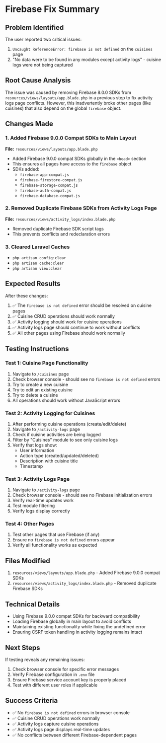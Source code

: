 # Firebase Fix Summary

## Problem Identified
The user reported two critical issues:
1. `Uncaught ReferenceError: firebase is not defined` on the `cuisines` page
2. "No data were to be found in any modules except activity logs" - cuisine logs were not being captured

## Root Cause Analysis
The issue was caused by removing Firebase 8.0.0 SDKs from `resources/views/layouts/app.blade.php` in a previous step to fix activity logs page conflicts. However, this inadvertently broke other pages (like cuisines) that also depend on the global `firebase` object.

## Changes Made

### 1. Added Firebase 9.0.0 Compat SDKs to Main Layout
**File:** `resources/views/layouts/app.blade.php`
- Added Firebase 9.0.0 compat SDKs globally in the `<head>` section
- This ensures all pages have access to the `firebase` object
- SDKs added:
  - `firebase-app-compat.js`
  - `firebase-firestore-compat.js`
  - `firebase-storage-compat.js`
  - `firebase-auth-compat.js`
  - `firebase-database-compat.js`

### 2. Removed Duplicate Firebase SDKs from Activity Logs Page
**File:** `resources/views/activity_logs/index.blade.php`
- Removed duplicate Firebase SDK script tags
- This prevents conflicts and redeclaration errors

### 3. Cleared Laravel Caches
- `php artisan config:clear`
- `php artisan cache:clear`
- `php artisan view:clear`

## Expected Results
After these changes:
1. ✅ The `firebase is not defined` error should be resolved on cuisine pages
2. ✅ Cuisine CRUD operations should work normally
3. ✅ Activity logging should work for cuisine operations
4. ✅ Activity logs page should continue to work without conflicts
5. ✅ All other pages using Firebase should work normally

## Testing Instructions

### Test 1: Cuisine Page Functionality
1. Navigate to `/cuisines` page
2. Check browser console - should see no `firebase is not defined` errors
3. Try to create a new cuisine
4. Try to edit an existing cuisine
5. Try to delete a cuisine
6. All operations should work without JavaScript errors

### Test 2: Activity Logging for Cuisines
1. After performing cuisine operations (create/edit/delete)
2. Navigate to `/activity-logs` page
3. Check if cuisine activities are being logged
4. Filter by "Cuisines" module to see only cuisine logs
5. Verify that logs show:
   - User information
   - Action type (created/updated/deleted)
   - Description with cuisine title
   - Timestamp

### Test 3: Activity Logs Page
1. Navigate to `/activity-logs` page
2. Check browser console - should see no Firebase initialization errors
3. Verify real-time updates work
4. Test module filtering
5. Verify logs display correctly

### Test 4: Other Pages
1. Test other pages that use Firebase (if any)
2. Ensure no `firebase is not defined` errors appear
3. Verify all functionality works as expected

## Files Modified
1. `resources/views/layouts/app.blade.php` - Added Firebase 9.0.0 compat SDKs
2. `resources/views/activity_logs/index.blade.php` - Removed duplicate Firebase SDKs

## Technical Details
- Using Firebase 9.0.0 compat SDKs for backward compatibility
- Loading Firebase globally in main layout to avoid conflicts
- Maintaining existing functionality while fixing the undefined error
- Ensuring CSRF token handling in activity logging remains intact

## Next Steps
If testing reveals any remaining issues:
1. Check browser console for specific error messages
2. Verify Firebase configuration in `.env` file
3. Ensure Firebase service account key is properly placed
4. Test with different user roles if applicable

## Success Criteria
- ✅ No `firebase is not defined` errors in browser console
- ✅ Cuisine CRUD operations work normally
- ✅ Activity logs capture cuisine operations
- ✅ Activity logs page displays real-time updates
- ✅ No conflicts between different Firebase-dependent pages
